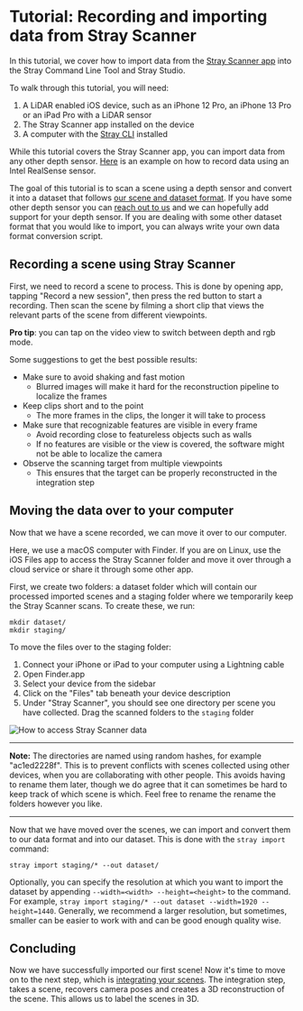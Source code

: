 # Tutorial: Recording and importing data from Stray Scanner

In this tutorial, we cover how to import data from the [Stray Scanner app](https://apps.apple.com/us/app/stray-scanner/id1557051662) into the Stray Command Line Tool and Stray Studio.

To walk through this tutorial, you will need:
1. A LiDAR enabled iOS device, such as an iPhone 12 Pro, an iPhone 13 Pro or an iPad Pro with a LiDAR sensor
2. The Stray Scanner app installed on the device
3. A computer with the [Stray CLI](/installation/index.md) installed

While this tutorial covers the Stray Scanner app, you can import data from any other depth sensor. [Here](https://github.com/StrayRobots/StrayPublic/tree/main/realsense) is an example on how to record data using an Intel RealSense sensor.

The goal of this tutorial is to scan a scene using a depth sensor and convert it into a dataset that follows [our scene and dataset format](/formats/data.md). If you have some other depth sensor  you can [reach out to us](mailto:hello@strayrobots.io?subject=Sensor%20Support) and we can hopefully add support for your depth sensor. If you are dealing with some other dataset format that you would like to import, you can always write your own data format conversion script.

## Recording a scene using Stray Scanner

First, we need to record a scene to process. This is done by opening app, tapping "Record a new session", then press the red button to start a recording. Then scan the scene by filming a short clip that views the relevant parts of the scene from different viewpoints.

**Pro tip**: you can tap on the video view to switch between depth and rgb mode.

Some suggestions to get the best possible results:
- Make sure to avoid shaking and fast motion
    - Blurred images will make it hard for the reconstruction pipeline to localize the frames
- Keep clips short and to the point
    - The more frames in the clips, the longer it will take to process
- Make sure that recognizable features are visible in every frame
    - Avoid recording close to featureless objects such as walls
    - If no features are visible or the view is covered, the software might not be able to localize the camera
- Observe the scanning target from multiple viewpoints
    - This ensures that the target can be properly reconstructed in the integration step


## Moving the data over to your computer

Now that we have a scene recorded, we can move it over to our computer.

Here, we use a macOS computer with Finder. If you are on Linux, use the iOS Files app to access the Stray Scanner folder and move it over through a cloud service or share it through some other app.

First, we create two folders: a dataset folder which will contain our processed imported scenes and a staging folder where we temporarily keep the Stray Scanner scans. To create these, we run:
```
mkdir dataset/
mkdir staging/
```

To move the files over to the staging folder:
1. Connect your iPhone or iPad to your computer using a Lightning cable
2. Open Finder.app
3. Select your device from the sidebar
4. Click on the "Files" tab beneath your device description
5. Under "Stray Scanner", you should see one directory per scene you have collected. Drag the scanned folders to the `staging` folder

![How to access Stray Scanner data](/images/euclid.jpg)

---
**Note:**
The directories are named using random hashes, for example "ac1ed2228f". This is to prevent conflicts with scenes collected using other devices, when you are collaborating with other people. This avoids having to rename them later, though we do agree that it can sometimes be hard to keep track of which scene is which. Feel free to rename the rename the folders however you like.

---

Now that  we have moved over the scenes, we can import and convert them to our data format and into our dataset. This is done with the `stray import` command:
```
stray import staging/* --out dataset/
```

Optionally, you can specify the resolution at which you want to import the dataset by appending `--width=<width> --height=<height>` to the command. For example, `stray import staging/* --out dataset --width=1920 --height=1440`. Generally, we recommend a larger resolution, but sometimes, smaller can be easier to work with and can be good enough quality wise.

## Concluding

Now we have successfully imported our first scene! Now it's time to move on to the next step, which is [integrating your scenes](/tutorials/integrating.md). The integration step, takes a scene, recovers camera poses and creates a 3D reconstruction of the scene. This allows us to label the scenes in 3D.

